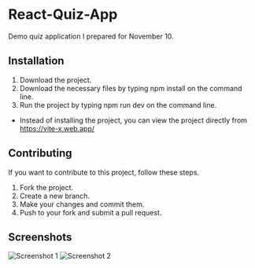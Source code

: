 # React-Quiz-App

Demo quiz application I prepared for November 10.

## Installation

1. Download the project.
2. Download the necessary files by typing npm install on the command line.
3. Run the project by typing npm run dev on the command line.
- Instead of installing the project, you can view the project directly from https://vite-x.web.app/


## Contributing

If you want to contribute to this project, follow these steps.

1. Fork the project.
2. Create a new branch.
3. Make your changes and commit them.
4. Push to your fork and submit a pull request.

## Screenshots

![Screenshot 1](https://i.ibb.co/kHbLLBL/Screenshot-1.png)
![Screenshot 2](https://i.ibb.co/R65yvQs/Screenshot-2.png)
